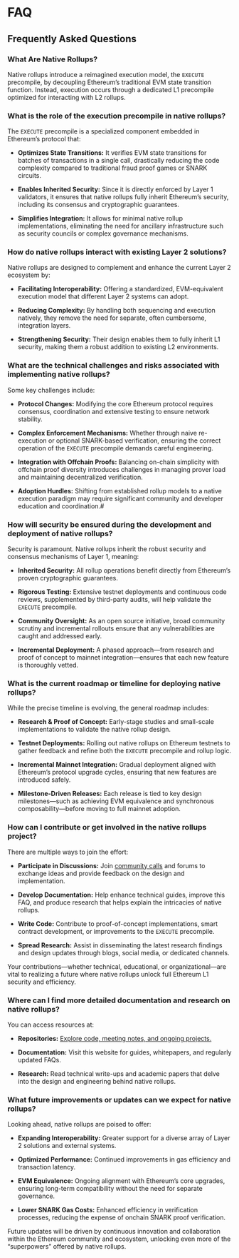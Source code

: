 # FAQ

## Frequently Asked Questions 


### What Are Native Rollups?

Native rollups introduce a reimagined execution model, the `EXECUTE` precompile, by decoupling Ethereum’s traditional EVM state transition function. Instead, execution occurs through a dedicated L1 precompile optimized for interacting with L2 rollups. 


### What is the role of the execution precompile in native rollups?  

The `EXECUTE` precompile is a specialized component embedded in Ethereum’s protocol that:  

- **Optimizes State Transitions:** It verifies EVM state transitions for batches of transactions in a single call, drastically reducing the code complexity compared to traditional fraud proof games or SNARK circuits.  

- **Enables Inherited Security:** Since it is directly enforced by Layer 1 validators, it ensures that native rollups fully inherit Ethereum’s security, including its consensus and cryptographic guarantees.  

- **Simplifies Integration:** It allows for minimal native rollup implementations, eliminating the need for ancillary infrastructure such as security councils or complex governance mechanisms.  


### How do native rollups interact with existing Layer 2 solutions?  

Native rollups are designed to complement and enhance the current Layer 2 ecosystem by:  

- **Facilitating Interoperability:** Offering a standardized, EVM-equivalent execution model that different Layer 2 systems can adopt.  

- **Reducing Complexity:** By handling both sequencing and execution natively, they remove the need for separate, often cumbersome, integration layers.  

- **Strengthening Security:** Their design enables them to fully inherit L1 security, making them a robust addition to existing L2 environments.  

### What are the technical challenges and risks associated with implementing native rollups?  

Some key challenges include:  

- **Protocol Changes:** Modifying the core Ethereum protocol requires consensus, coordination and extensive testing to ensure network stability.  

- **Complex Enforcement Mechanisms:** Whether through naive re-execution or optional SNARK-based verification, ensuring the correct operation of the `EXECUTE` precompile demands careful engineering.  

- **Integration with Offchain Proofs:** Balancing on-chain simplicity with offchain proof diversity introduces challenges in managing prover load and maintaining decentralized verification.  

- **Adoption Hurdles:** Shifting from established rollup models to a native execution paradigm may require significant community and developer education and coordination.#  


### How will security be ensured during the development and deployment of native rollups?  

Security is paramount. Native rollups inherit the robust security and consensus mechanisms of Layer 1, meaning:  

- **Inherited Security:** All rollup operations benefit directly from Ethereum’s proven cryptographic guarantees.  

- **Rigorous Testing:** Extensive testnet deployments and continuous code reviews, supplemented by third-party audits, will help validate the `EXECUTE` precompile.  

- **Community Oversight:** As an open source initiative, broad community scrutiny and incremental rollouts ensure that any vulnerabilities are caught and addressed early.  

- **Incremental Deployment:** A phased approach—from research and proof of concept to mainnet integration—ensures that each new feature is thoroughly vetted.  


### What is the current roadmap or timeline for deploying native rollups?  

While the precise timeline is evolving, the general roadmap includes:  

- **Research & Proof of Concept:** Early-stage studies and small-scale implementations to validate the native rollup design.  

- **Testnet Deployments:** Rolling out native rollups on Ethereum testnets to gather feedback and refine both the `EXECUTE` precompile and rollup logic.  

- **Incremental Mainnet Integration:** Gradual deployment aligned with Ethereum’s protocol upgrade cycles, ensuring that new features are introduced safely.  

- **Milestone-Driven Releases:** Each release is tied to key design milestones—such as achieving EVM equivalence and synchronous composability—before moving to full mainnet adoption.  


### How can I contribute or get involved in the native rollups project?  

There are multiple ways to join the effort:  

- **Participate in Discussions:** Join [community calls](/b_research/#community-dev-calls) and forums to exchange ideas and provide feedback on the design and implementation.  

- **Develop Documentation:** Help enhance technical guides, improve this FAQ, and produce research that helps explain the intricacies of native rollups.  

- **Write Code:** Contribute to proof-of-concept implementations, smart contract development, or improvements to the `EXECUTE` precompile.  

- **Spread Research:** Assist in disseminating the latest research findings and design updates through blogs, social media, or dedicated channels.  

Your contributions—whether technical, educational, or organizational—are vital to realizing a future where native rollups unlock full Ethereum L1 security and efficiency.  


### Where can I find more detailed documentation and research on native rollups?  

You can access resources at:  

- **Repositories:** [Explore code, meeting notes, and ongoing projects.](https://github.com/native-rollups)  

- **Documentation:** Visit this website for guides, whitepapers, and regularly updated FAQs.  

- **Research:** Read technical write-ups and academic papers that delve into the design and engineering behind native rollups.

### What future improvements or updates can we expect for native rollups?  

Looking ahead, native rollups are poised to offer:  

- **Expanding Interoperability:** Greater support for a diverse array of Layer 2 solutions and external systems.  

- **Optimized Performance:** Continued improvements in gas efficiency and transaction latency.  

- **EVM Equivalence:** Ongoing alignment with Ethereum’s core upgrades, ensuring long-term compatibility without the need for separate governance.  

- **Lower SNARK Gas Costs:** Enhanced efficiency in verification processes, reducing the expense of onchain SNARK proof verification.  
  
Future updates will be driven by continuous innovation and collaboration within the Ethereum community and ecosystem, unlocking even more of the “superpowers” offered by native rollups.
